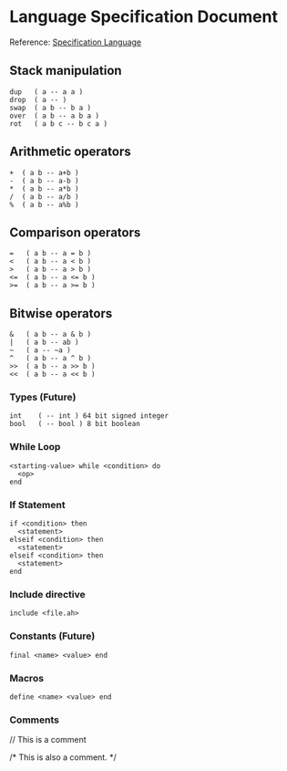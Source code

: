 # Language Specification Document

Reference: [Specification Language](https://en.wikipedia.org/wiki/Specification_language)

## Stack manipulation

```text
dup   ( a -- a a )
drop  ( a -- )
swap  ( a b -- b a )
over  ( a b -- a b a )
rot   ( a b c -- b c a )
```

## Arithmetic operators

```text
+  ( a b -- a+b )
-  ( a b -- a-b )
*  ( a b -- a*b )
/  ( a b -- a/b )
%  ( a b -- a%b )
```

## Comparison operators

```text
=   ( a b -- a = b )
<   ( a b -- a < b )
>   ( a b -- a > b )
<=  ( a b -- a <= b )
>=  ( a b -- a >= b )
```

## Bitwise operators

```text
&   ( a b -- a & b )
|   ( a b -- ab )
~   ( a -- ~a )
^   ( a b -- a ^ b )
>>  ( a b -- a >> b )
<<  ( a b -- a << b )
```

### Types (Future)

```text
int    ( -- int ) 64 bit signed integer
bool   ( -- bool ) 8 bit boolean
```

### While Loop

```text
<starting-value> while <condition> do
  <op>
end
```

### If Statement

```text
if <condition> then
  <statement>
elseif <condition> then
  <statement>
elseif <condition> then
  <statement>
end
```

### Include directive

```text
include <file.ah>
```

### Constants (Future)

```text
final <name> <value> end
```

### Macros

```text
define <name> <value> end
```

### Comments

// This is a comment

/*
  This is also a comment.
*/
